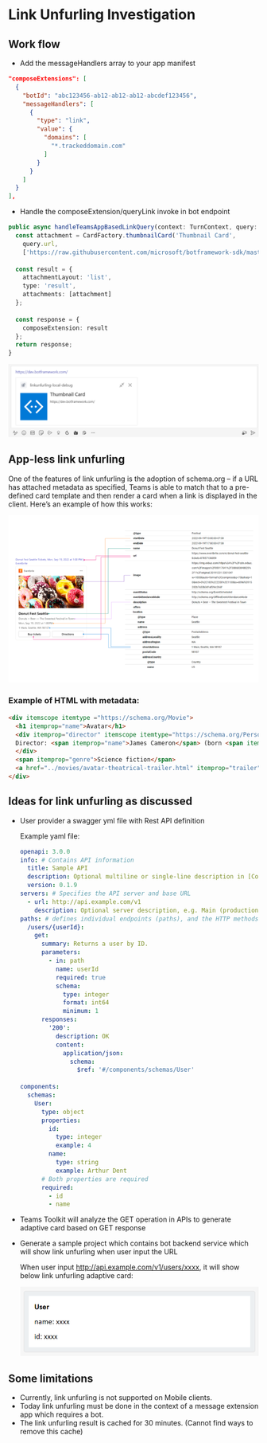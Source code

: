 
# Link Unfurling Investigation

## Work flow

- Add the messageHandlers array to your app manifest
```json
"composeExtensions": [
  {
    "botId": "abc123456-ab12-ab12-ab12-abcdef123456",
    "messageHandlers": [
      {
        "type": "link",
        "value": {
          "domains": [
            "*.trackeddomain.com"
          ]
        }
      }
    ]
  }
],
```

- Handle the composeExtension/queryLink invoke in bot endpoint
```ts
public async handleTeamsAppBasedLinkQuery(context: TurnContext, query: any): Promise<any> {
  const attachment = CardFactory.thumbnailCard('Thumbnail Card',
    query.url,
    ['https://raw.githubusercontent.com/microsoft/botframework-sdk/master/icon.png']);

  const result = {
    attachmentLayout: 'list',
    type: 'result',
    attachments: [attachment]
  };

  const response = {
    composeExtension: result
  };
  return response;
}
```

![link-unfurling](./link-unfurling-images/link-unfurling.png)


## App-less link unfurling
One of the features of link unfurling is the adoption of schema.org – if a URL has attached metadata as specified, Teams is able to match that to a pre-defined card template and then render a card when a link is displayed in the client. Here’s an example of how this works:

![app-less-link-unfurling-example](./link-unfurling-images/app-less-link-unfurling-example.png)

### Example of HTML with metadata:

```html
<div itemscope itemtype ="https://schema.org/Movie">
  <h1 itemprop="name">Avatar</h1>
  <div itemprop="director" itemscope itemtype="https://schema.org/Person">
  Director: <span itemprop="name">James Cameron</span> (born <span itemprop="birthDate">August 16, 1954</span>)
  </div>
  <span itemprop="genre">Science fiction</span>
  <a href="../movies/avatar-theatrical-trailer.html" itemprop="trailer">Trailer</a>
</div>
```

## Ideas for link unfurling as discussed
- User provider a swagger yml file with Rest API definition
  
  Example yaml file:

  ```yaml
  openapi: 3.0.0
  info: # Contains API information
    title: Sample API
    description: Optional multiline or single-line description in [CommonMark](http://commonmark.org/help/) or HTML.
    version: 0.1.9
  servers: # Specifies the API server and base URL
    - url: http://api.example.com/v1
      description: Optional server description, e.g. Main (production) server
  paths: # defines individual endpoints (paths), and the HTTP methods (operations) supported by these endpoints.
    /users/{userId}:
      get:
        summary: Returns a user by ID.
        parameters:
          - in: path
            name: userId
            required: true
            schema:
              type: integer
              format: int64
              minimum: 1
        responses:
          '200':
            description: OK
            content:
              application/json:
                schema:
                  $ref: '#/components/schemas/User'

  components:
    schemas:
      User:
        type: object
        properties:
          id:
            type: integer
            example: 4
          name:
            type: string
            example: Arthur Dent
        # Both properties are required
        required:  
          - id
          - name
  ```

- Teams Toolkit will analyze the GET operation in APIs to generate adaptive card based on GET response
  

- Generate a sample project which contains bot backend service which will show link unfurling when user input the URL 

  When user input http://api.example.com/v1/users/xxxx, it will show below link unfurling adaptive card:

  ![adaptive-card-user](./swagger-images/adaptive-card-user.png) 


## Some limitations
- Currently, link unfurling is not supported on Mobile clients.
- Today link unfurling must be done in the context of a message extension app which requires a bot.
- The link unfurling result is cached for 30 minutes. (Cannot find ways to remove this cache)
